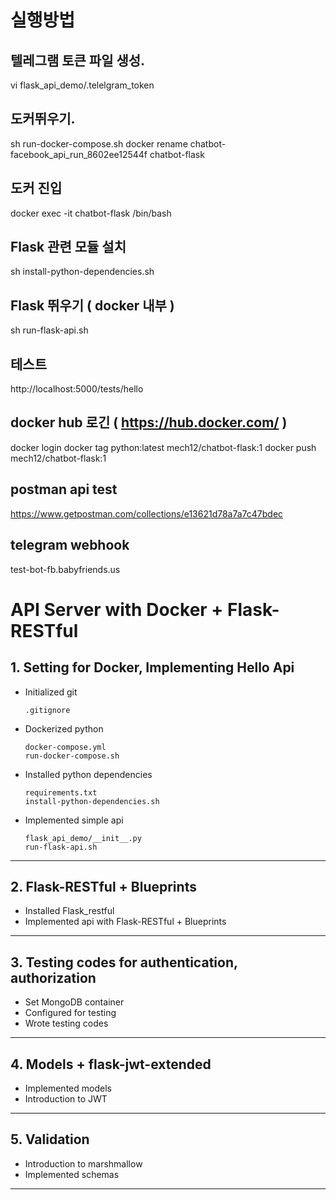 
# 실행방법

## 텔레그램 토큰 파일 생성.
vi flask_api_demo/.telelgram_token

## 도커뛰우기.
sh run-docker-compose.sh
docker rename chatbot-facebook_api_run_8602ee12544f chatbot-flask

## 도커 진입
docker exec -it chatbot-flask /bin/bash

## Flask 관련 모듈 설치 
sh install-python-dependencies.sh

## Flask 뛰우기 ( docker 내부 )
sh run-flask-api.sh

## 테스트
http://localhost:5000/tests/hello


## docker hub 로긴 ( https://hub.docker.com/ )
docker login
docker tag  python:latest mech12/chatbot-flask:1
docker push mech12/chatbot-flask:1

## postman api test
https://www.getpostman.com/collections/e13621d78a7a7c47bdec


## telegram webhook 
test-bot-fb.babyfriends.us




# API Server with Docker + Flask-RESTful

## 1. Setting for Docker, Implementing Hello Api

- Initialized git
  ```
  .gitignore
  ```
- Dockerized python
  ```
  docker-compose.yml
  run-docker-compose.sh
  ```
- Installed python dependencies
  ```
  requirements.txt
  install-python-dependencies.sh
  ```
- Implemented simple api
  ```
  flask_api_demo/__init__.py
  run-flask-api.sh
  ```
- - -

## 2. Flask-RESTful + Blueprints

- Installed Flask_restful
- Implemented api with Flask-RESTful + Blueprints
- - -

## 3. Testing codes for authentication, authorization

- Set MongoDB container
- Configured for testing
- Wrote testing codes
- - -

## 4. Models + flask-jwt-extended

- Implemented models
- Introduction to JWT
- - -


## 5. Validation

- Introduction to marshmallow
- Implemented schemas
- - -
